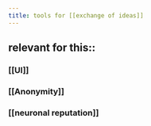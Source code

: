 ```yaml
---
title: tools for [[exchange of ideas]]
---
```


## relevant for this::
### [[UI]]

### [[Anonymity]] 

### [[neuronal reputation]]
